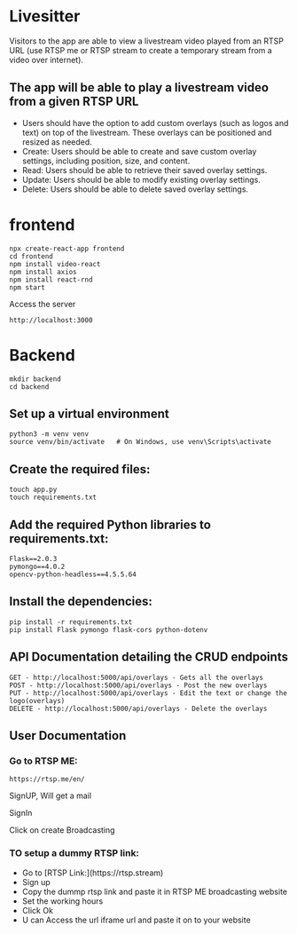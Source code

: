 # Livesitter
Visitors to the app are able to view a livestream video played from an 
RTSP URL (use RTSP me or RTSP stream to create a temporary stream from a 
video over internet).

## The app will be able to play a livestream video from a given RTSP URL
<ul>
  <li> Users should have the option to add custom overlays 
      (such as logos and text) on top of the livestream. These overlays can be 
      positioned and resized as needed.
  </li>
  <li>Create: Users should be able to create and save custom overlay settings, including position, size, and content.</li>
<li>Read: Users should be able to retrieve their saved overlay settings.</li>
<li>Update: Users should be able to modify existing overlay settings.</li>
<li>Delete: Users should be able to delete saved overlay settings.</li>
</li>
</ul>


# frontend
```
npx create-react-app frontend
cd frontend
npm install video-react
npm install axios
npm install react-rnd
npm start
```
<p>Access the server</p> 

```
http://localhost:3000
```

# Backend

```
mkdir backend
cd backend
```

## Set up a virtual environment 

```
python3 -m venv venv
source venv/bin/activate   # On Windows, use venv\Scripts\activate
```

## Create the required files:

```
touch app.py
touch requirements.txt

```

## Add the required Python libraries to requirements.txt:

```
Flask==2.0.3
pymongo==4.0.2
opencv-python-headless==4.5.5.64

```

## Install the dependencies:

```
pip install -r requirements.txt
pip install Flask pymongo flask-cors python-dotenv

```

## API Documentation detailing the CRUD endpoints

```
GET - http://localhost:5000/api/overlays - Gets all the overlays
POST - http://localhost:5000/api/overlays - Post the new overlays
PUT - http://localhost:5000/api/overlays - Edit the text or change the logo(overlays)
DELETE - http://localhost:5000/api/overlays - Delete the overlays
```

## User Documentation 

### Go to RTSP ME:

```
https://rtsp.me/en/
```
<p>SignUP, Will get a mail</p>
<p>SignIn</p>
<p>Click on create Broadcasting</p>

### TO setup a dummy RTSP link:

<ul>
  <li>Go to [RTSP Link:](https://rtsp.stream)</li>
  <li>Sign up</li>
  <li>Copy the dummp rtsp link and paste it in RTSP ME broadcasting website</li>
  <li>Set the working hours</li>
  <li>Click Ok</li>
  <li>U can Access the url iframe url and paste it on to your website</li>
</ul>

